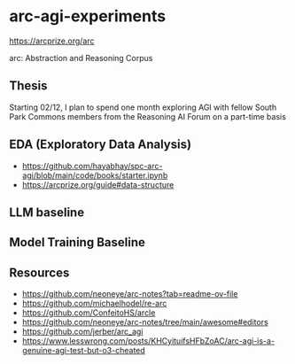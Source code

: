 # arc-agi-experiments
https://arcprize.org/arc

arc: Abstraction and Reasoning Corpus

## Thesis
Starting 02/12, I plan to spend one month exploring AGI with fellow South Park Commons members from the Reasoning AI Forum on a part-time basis

## EDA (Exploratory Data Analysis)
* https://github.com/hayabhay/spc-arc-agi/blob/main/code/books/starter.ipynb
* https://arcprize.org/guide#data-structure


## LLM baseline

## Model Training Baseline


## Resources
* https://github.com/neoneye/arc-notes?tab=readme-ov-file
* https://github.com/michaelhodel/re-arc
* https://github.com/ConfeitoHS/arcle
* https://github.com/neoneye/arc-notes/tree/main/awesome#editors
* https://github.com/jerber/arc_agi
* https://www.lesswrong.com/posts/KHCyituifsHFbZoAC/arc-agi-is-a-genuine-agi-test-but-o3-cheated